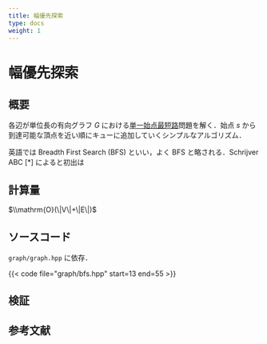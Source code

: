 ```yaml
---
title: 幅優先探索
type: docs
weight: 1
---
```


# 幅優先探索
## 概要
各辺が単位長の有向グラフ $G$ における[単一始点最短路](..)問題を解く．始点 $s$ から到達可能な頂点を近い順にキューに追加していくシンプルなアルゴリズム．

英語では Breadth First Search (BFS) といい，よく BFS と略される．Schrijver ABC [*] によると初出は

## 計算量
$\\mathrm{O}(\|V\|+\|E\|)$

## ソースコード
`graph/graph.hpp` に依存．

{{< code file="graph/bfs.hpp" start=13 end=55 >}}

## 検証

## 参考文献
